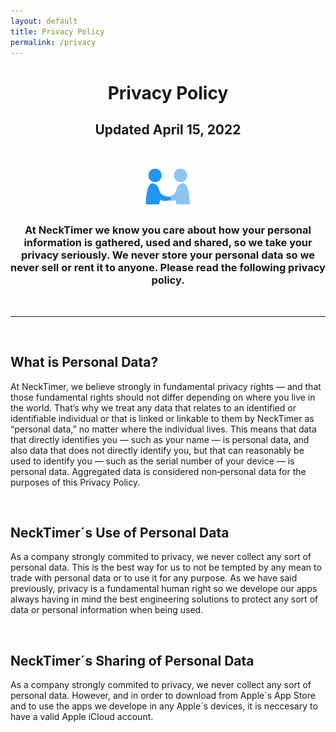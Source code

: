 ```yaml
---
layout: default
title: Privacy Policy
permalink: /privacy
---
```

<h1 style="text-align: center">Privacy Policy</h1>
<h2 style="text-align: center">Updated April 15, 2022</h2>
<h1><img style="display: block; margin-left: auto; margin-right: auto; width: 20%; border-radius: 10px" src="/assets/PrivacyPolicyImage.svg"></h1>
<h3 style="text-align: center">At NeckTimer we know you care about how your personal information is gathered, used and shared, so we take your privacy seriously. We never store your personal data so we never sell or rent it to anyone. Please read the following privacy policy.</h3>
<br>
<hr>
<br>
<h2 style="text-align: left">What is Personal Data?</h2>
<p style="text-align: left">At NeckTimer, we believe strongly in fundamental privacy rights — and that those fundamental rights should not differ depending on where you live in the world. That’s why we treat any data that relates to an identified or identifiable individual or that is linked or linkable to them by NeckTimer as “personal data,” no matter where the individual lives. This means that data that directly identifies you — such as your name — is personal data, and also data that does not directly identify you, but that can reasonably be used to identify you — such as the serial number of your device — is personal data. Aggregated data is considered non‑personal data for the purposes of this Privacy Policy.</p>
<br>
<h2 style="text-align: left">NeckTimer´s Use of Personal Data</h2>
<p style="text-align: left">As a company strongly commited to privacy, we never collect any sort of personal data. This is the best way for us to not be tempted by any mean to trade with personal data or to use it for any purpose. As we have said previously, privacy is a fundamental human right so we develope our apps always having in mind the best engineering solutions to protect any sort of data or personal information when being used.</p>
<br>
<h2 style="text-align: left">NeckTimer´s Sharing of Personal Data</h2>
<p style="text-align: left">As a company strongly commited to privacy, we never collect any sort of personal data. However, and in order to download from Apple´s App Store and to use the apps we develope in any Apple´s devices, it is neccesary to have a valid Apple iCloud account.</p>

<!--
  <table style="width: 100%; horizontal-align: left; margin: 0px 0px">
    <tr>
      <td style="border-style: hidden; width: 33%; text-align: left; vertical-align: top; padding: 0px">
        <img style="display: block; margin-left: auto; margin-right: auto; height: 250px; width: 100%; object-fit: contain" src="../assets/img/galileo.PNG">
      </td>
      <td style="border-style: hidden; width: 33%; text-align: left; vertical-align: top; padding: 0px">
        <img style="display: block; margin-left: auto; margin-right: auto; height: 250px; width: 100%; object-fit: contain" src="../assets/img/granitos.PNG">
      </td>
      <td style="border-style: hidden; width: 33%; text-align: left; vertical-align: top; padding: 0px">
        <img style="display: block; margin-left: auto; margin-right: auto; height: 250px; width: 100%; object-fit: contain" src="../assets/img/campus.PNG">
      </td>
    </tr>
  </table>

  <table style="width: 100%; horizontal-align: center; margin-left: auto; margin-right: auto">
  <tr>
    <td style="border-style: hidden; width: 100%; vertical-align: center; horizontal-align: center">
      <header style="background-color: #F8FAFC; border-radius: 20px; padding: 10px; box-shadow: 0px 0px 10px grey">
        <script charset="utf-8" type="text/javascript" src="//js-eu1.hsforms.net/forms/shell.js"></script><script>hbspt.forms.create({region: "eu1",portalId: "24911257",formId: "07fe559d-ca81-41ad-b091-f3d32cd5bd93"});</script>
      </header>
    </td>
    </tr>
</table>
-->


